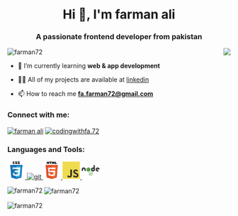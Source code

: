 <h1 align="center">Hi 👋, I'm farman ali</h1>
<h3 align="center">A passionate frontend developer from pakistan</h3>
<img align="right" src="https://camo.githubusercontent.com/4d9f5ecceb711eec6e2018f38a5677dc657c9738d4a65ba3b928c41c0a45b439/68747470733a2f2f6d69726f2e6d656469756d2e636f6d2f6d61782f313336302f302a37513379765349765f7430696f4a2d5a2e676966">

<p align="left"> <img src="https://komarev.com/ghpvc/?username=farman72&label=Profile%20views&color=0e75b6&style=flat" alt="farman72" /> </p>

- 🌱 I’m currently learning **web & app development**

- 👨‍💻 All of my projects are available at [linkedin](linkedin)

- 📫 How to reach me **fa.farman72@gmail.com**

<h3 align="left">Connect with me:</h3>
<p align="left">
<a href="https://linkedin.com/in/farman ali" target="blank"><img align="center" src="https://raw.githubusercontent.com/rahuldkjain/github-profile-readme-generator/master/src/images/icons/Social/linked-in-alt.svg" alt="farman ali" height="30" width="40" /></a>
<a href="https://instagram.com/codingwithfa.72" target="blank"><img align="center" src="https://raw.githubusercontent.com/rahuldkjain/github-profile-readme-generator/master/src/images/icons/Social/instagram.svg" alt="codingwithfa.72" height="30" width="40" /></a>
</p>

<h3 align="left">Languages and Tools:</h3>
<p align="left"> <a href="https://www.w3schools.com/css/" target="_blank" rel="noreferrer"> <img src="https://raw.githubusercontent.com/devicons/devicon/master/icons/css3/css3-original-wordmark.svg" alt="css3" width="40" height="40"/> </a> <a href="https://git-scm.com/" target="_blank" rel="noreferrer"> <img src="https://www.vectorlogo.zone/logos/git-scm/git-scm-icon.svg" alt="git" width="40" height="40"/> </a> <a href="https://www.w3.org/html/" target="_blank" rel="noreferrer"> <img src="https://raw.githubusercontent.com/devicons/devicon/master/icons/html5/html5-original-wordmark.svg" alt="html5" width="40" height="40"/> </a> <a href="https://developer.mozilla.org/en-US/docs/Web/JavaScript" target="_blank" rel="noreferrer"> <img src="https://raw.githubusercontent.com/devicons/devicon/master/icons/javascript/javascript-original.svg" alt="javascript" width="40" height="40"/> </a> <a href="https://nodejs.org" target="_blank" rel="noreferrer"> <img src="https://raw.githubusercontent.com/devicons/devicon/master/icons/nodejs/nodejs-original-wordmark.svg" alt="nodejs" width="40" height="40"/> </a> </p>

<p><img align="left" src="https://github-readme-stats.vercel.app/api/top-langs?username=farman72&show_icons=true&locale=en&layout=compact" alt="farman72" /></p>

<p>&nbsp;<img align="center" src="https://github-readme-stats.vercel.app/api?username=farman72&show_icons=true&locale=en" alt="farman72" /></p>

<p><img align="center" src="https://github-readme-streak-stats.herokuapp.com/?user=farman72&" alt="farman72" /></p>
